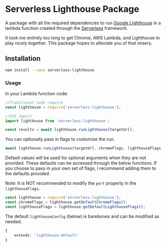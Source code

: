 # Serverless Lighthouse Package 

A package with all the required dependencies to run [Google Lighthouse](https://github.com/GoogleChrome/lighthouse) in a lambda function created through the [Serverless](https://www.serverless.com/) framework. 

It took me entirely too long to get Chrome, AWS Lambda, and Lighthouse to play nicely together. This package hopes to alleviate you of that misery.


## Installation

```bash
npm install --save serverless-lighthouse
```

### Usage

In your Lambda function code:

```ts
//Traditional node require
const lighthouse = require('serverless-lighthouse');

//ES6 import
import lighthouse from 'serverless-lighthouse';

const results = await lighthouse.runLighthouse(targetUrl);
```

You can optionally pass in flags to customize the run.

```ts
await lighthouse.runLighthouse(targetUrl, chromeFlags, lighthouseFlags, lighthouseConfig)
```

Default values will be used for optional arguments when they are not provided. These defaults can be accessed through the below functions. If you choose to pass in your own set of flags, I recommend adding them to the defaults provided.

Note: It is NOT recommended to modify the `port` property in the `lighthouseFlags`.

```ts
const lighthouse = require('serverless-lighthouse');
const chromeFlags = lighthouse.getDefaultChromeFlags();
const lighthouseFlags = lighthouse.getDefaultLighthouseFlags();
``` 

The default `lighthouseConfig` (below) is barebones and can be modified as needed.
```ts
{
    extends: 'lighthouse:default'
}
```
